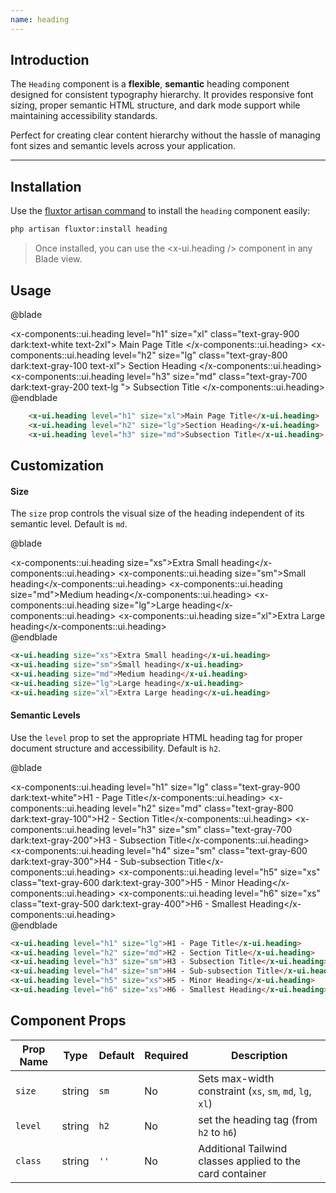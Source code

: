 ```yaml
---
name: heading
---
```


## Introduction

The `Heading` component is a **flexible**, **semantic** heading component designed for consistent typography hierarchy. It provides responsive font sizing, proper semantic HTML structure, and dark mode support while maintaining accessibility standards.

Perfect for creating clear content hierarchy without the hassle of managing font sizes and semantic levels across your application.

---

## Installation
Use the [fluxtor artisan command](/docs/cli-reference#fluxtorinstall) to install the `heading` component easily:

```bash
php artisan fluxtor:install heading
```

> Once installed, you can use the <x-ui.heading /> component in any Blade view.

## Usage

@blade
<x-demo>
    <div class="w-full flex flex-col gap-y-1 py-4">
        <x-components::ui.heading level="h1" size="xl" class="text-gray-900 dark:text-white text-2xl">
            Main Page Title
        </x-components::ui.heading>
        <x-components::ui.heading level="h2" size="lg" class="text-gray-800 dark:text-gray-100 text-xl">
            Section Heading
        </x-components::ui.heading>
        <x-components::ui.heading level="h3" size="md" class="text-gray-700 dark:text-gray-200 text-lg ">
            Subsection Title
        </x-components::ui.heading>
    </div> 
</x-demo>
@endblade

```html
    <x-ui.heading level="h1" size="xl">Main Page Title</x-ui.heading>
    <x-ui.heading level="h2" size="lg">Section Heading</x-ui.heading>
    <x-ui.heading level="h3" size="md">Subsection Title</x-ui.heading>
```

## Customization

#### Size
The `size` prop controls the visual size of the heading independent of its semantic level. Default is `md`.

@blade
<x-demo>
    <div class="w-full space-y-2">
        <x-components::ui.heading size="xs">Extra Small heading</x-components::ui.heading>
        <x-components::ui.heading size="sm">Small heading</x-components::ui.heading>
        <x-components::ui.heading size="md">Medium heading</x-components::ui.heading>
        <x-components::ui.heading size="lg">Large heading</x-components::ui.heading>
        <x-components::ui.heading size="xl">Extra Large heading</x-components::ui.heading>
    </div>
</x-demo>
@endblade

```html
<x-ui.heading size="xs">Extra Small heading</x-ui.heading>
<x-ui.heading size="sm">Small heading</x-ui.heading>
<x-ui.heading size="md">Medium heading</x-ui.heading>
<x-ui.heading size="lg">Large heading</x-ui.heading>
<x-ui.heading size="xl">Extra Large heading</x-ui.heading>
```


#### Semantic Levels
Use the `level` prop to set the appropriate HTML heading tag for proper document structure and accessibility. Default is `h2`.

@blade
<x-demo>
    <div class="w-full space-y-3">
        <x-components::ui.heading level="h1" size="lg" class="text-gray-900 dark:text-white">H1 - Page Title</x-components::ui.heading>
        <x-components::ui.heading level="h2" size="md" class="text-gray-800 dark:text-gray-100">H2 - Section Title</x-components::ui.heading>
        <x-components::ui.heading level="h3" size="sm" class="text-gray-700 dark:text-gray-200">H3 - Subsection Title</x-components::ui.heading>
        <x-components::ui.heading level="h4" size="sm" class="text-gray-600 dark:text-gray-300">H4 - Sub-subsection Title</x-components::ui.heading>
        <x-components::ui.heading level="h5" size="xs" class="text-gray-600 dark:text-gray-300">H5 - Minor Heading</x-components::ui.heading>
        <x-components::ui.heading level="h6" size="xs" class="text-gray-500 dark:text-gray-400">H6 - Smallest Heading</x-components::ui.heading>
    </div>
</x-demo>
@endblade

```html
<x-ui.heading level="h1" size="lg">H1 - Page Title</x-ui.heading>
<x-ui.heading level="h2" size="md">H2 - Section Title</x-ui.heading>
<x-ui.heading level="h3" size="sm">H3 - Subsection Title</x-ui.heading>
<x-ui.heading level="h4" size="sm">H4 - Sub-subsection Title</x-ui.heading>
<x-ui.heading level="h5" size="xs">H5 - Minor Heading</x-ui.heading>
<x-ui.heading level="h6" size="xs">H6 - Smallest Heading</x-ui.heading>
```

## Component Props

| Prop Name | Type   | Default | Required | Description                                               |
| --------- | ------ | ------- | -------- | --------------------------------------------------------- |
| `size`    | string | `sm`    | No       | Sets max-width constraint (`xs`, `sm`, `md`, `lg`, `xl`)  |
| `level`   | string | `h2`    | No       | set the heading tag (from `h2` to `h6`)                   |
| `class`   | string | `''`    | No       | Additional Tailwind classes applied to the card container |
